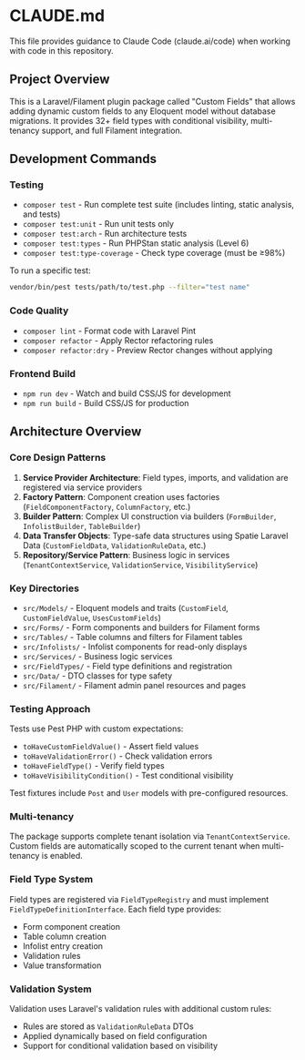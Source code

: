 # CLAUDE.md

This file provides guidance to Claude Code (claude.ai/code) when working with code in this repository.

## Project Overview

This is a Laravel/Filament plugin package called "Custom Fields" that allows adding dynamic custom fields to any
Eloquent model without database migrations. It provides 32+ field types with conditional visibility, multi-tenancy
support, and full Filament integration.

## Development Commands

### Testing

- `composer test` - Run complete test suite (includes linting, static analysis, and tests)
- `composer test:unit` - Run unit tests only
- `composer test:arch` - Run architecture tests
- `composer test:types` - Run PHPStan static analysis (Level 6)
- `composer test:type-coverage` - Check type coverage (must be ≥98%)

To run a specific test:

```bash
vendor/bin/pest tests/path/to/test.php --filter="test name"
```

### Code Quality

- `composer lint` - Format code with Laravel Pint
- `composer refactor` - Apply Rector refactoring rules
- `composer refactor:dry` - Preview Rector changes without applying

### Frontend Build

- `npm run dev` - Watch and build CSS/JS for development
- `npm run build` - Build CSS/JS for production

## Architecture Overview

### Core Design Patterns

1. **Service Provider Architecture**: Field types, imports, and validation are registered via service providers
2. **Factory Pattern**: Component creation uses factories (`FieldComponentFactory`, `ColumnFactory`, etc.)
3. **Builder Pattern**: Complex UI construction via builders (`FormBuilder`, `InfolistBuilder`, `TableBuilder`)
4. **Data Transfer Objects**: Type-safe data structures using Spatie Laravel Data (`CustomFieldData`,
   `ValidationRuleData`, etc.)
5. **Repository/Service Pattern**: Business logic in services (`TenantContextService`, `ValidationService`,
   `VisibilityService`)

### Key Directories

- `src/Models/` - Eloquent models and traits (`CustomField`, `CustomFieldValue`, `UsesCustomFields`)
- `src/Forms/` - Form components and builders for Filament forms
- `src/Tables/` - Table columns and filters for Filament tables
- `src/Infolists/` - Infolist components for read-only displays
- `src/Services/` - Business logic services
- `src/FieldTypes/` - Field type definitions and registration
- `src/Data/` - DTO classes for type safety
- `src/Filament/` - Filament admin panel resources and pages

### Testing Approach

Tests use Pest PHP with custom expectations:

- `toHaveCustomFieldValue()` - Assert field values
- `toHaveValidationError()` - Check validation errors
- `toHaveFieldType()` - Verify field types
- `toHaveVisibilityCondition()` - Test conditional visibility

Test fixtures include `Post` and `User` models with pre-configured resources.

### Multi-tenancy

The package supports complete tenant isolation via `TenantContextService`. Custom fields are automatically scoped to the
current tenant when multi-tenancy is enabled.

### Field Type System

Field types are registered via `FieldTypeRegistry` and must implement `FieldTypeDefinitionInterface`. Each field type
provides:

- Form component creation
- Table column creation
- Infolist entry creation
- Validation rules
- Value transformation

### Validation System

Validation uses Laravel's validation rules with additional custom rules:

- Rules are stored as `ValidationRuleData` DTOs
- Applied dynamically based on field configuration
- Support for conditional validation based on visibility